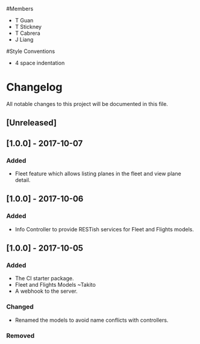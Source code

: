 #Members
- T Guan
- T Stickney
- T Cabrera
- J Liang

#Style Conventions
- 4 space indentation


# Changelog
All notable changes to this project will be documented in this file.

## [Unreleased]

## [1.0.0] - 2017-10-07
### Added
 - Fleet feature which allows listing planes in the fleet and view plane detail.

## [1.0.0] - 2017-10-06
### Added
 - Info Controller to provide RESTish services for Fleet and Flights models.

## [1.0.0] - 2017-10-05
### Added
- The CI starter package.
- Fleet and Flights Models ~Takito
- A webhook to the server.

### Changed
- Renamed the models to avoid name conflicts with controllers. 

### Removed